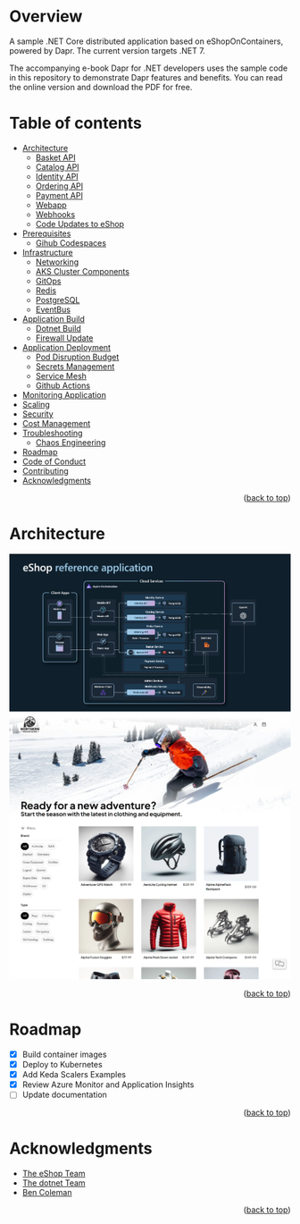 Overview
=================
A sample .NET Core distributed application based on eShopOnContainers, powered by Dapr. The current version targets .NET 7.

The accompanying e-book Dapr for .NET developers uses the sample code in this repository to demonstrate Dapr features and benefits. You can read the online version and download the PDF for free.

Table of contents
=================
<!--ts-->
* [Architecture](#architecture)
    * [Basket API](./docs/architecture.md#basket-api)
    * [Catalog API](./docs/architecture.md#catalog-api)
    * [Identity API](./docs/architecture.md#identity-api)
    * [Ordering API](./docs/architecture.md#ordering-api)
    * [Payment API](./docs/architecture.md#payment-api)
    * [Webapp](./docs/architecture.md#webapp)
    * [Webhooks](./docs/architecture.md#webhooks)
    * [Code Updates to eShop](./docs/code.md)
* [Prerequisites](./docs/prerequisites.md)
    * [Gihub Codespaces](./docs/prerequisites.md#github-codespaces)
* [Infrastructure](./docs/infrastructure.md) 
    * [Networking](./docs/infrastructure.md#networking)
    * [AKS Cluster Components](./docs/infrastructure.md#aks-cluster-components)
    * [GitOps](./docs/infrastructure.md#gitops)
    * [Redis](./docs/infrastructure.md#redis)
    * [PostgreSQL](./docs/infrastructure.md#postgresql)
    * [EventBus](./docs/infrastructure.md#eventbus)
* [Application Build](./docs/build.md)
    * [Dotnet Build](./docs/build.md#dotnet-publish)
    * [Firewall Update](./docs/build.md#firewalls)
* [Application Deployment](./docs/deployment.md)
    * [Pod Disruption Budget](./docs/deployment.md#pod-disruption-budget)
    * [Secrets Management](./docs/deployment.md#secrets-management)
    * [Service Mesh](./docs/deployment.md#service-mesh)
    * [Github Actions](./docs/deployment.md#github-actions)
* [Monitoring Application](./docs/monitoring.md)
* [Scaling](./docs/scaling.md)
* [Security](./docs/security.md)
* [Cost Management](./docs/cost-management.md)
* [Troubleshooting](./docs/troubleshooting.md)
    * [Chaos Engineering](./docs/troubleshooting.md#chaos-engineering)
* [Roadmap](#Roadmap)
* [Code of Conduct](./CODE_OF_CONDUCT.md)
* [Contributing](./CONTRIBUTING.md)
* [Acknowledgments](#Acknowledgments)
<!--te-->
<p align="right">(<a href="#readme-top">back to top</a>)</p>

Architecture 
============
![eShop Reference Application architecture diagram](.assets/eshop_architecture.png)
![eShop Reference Application Home page](.assets/eshop_homepage.png)
<p align="right">(<a href="#readme-top">back to top</a>)</p>

Roadmap
============
- [X] Build container images
- [X] Deploy to Kubernetes
- [x] Add Keda Scalers Examples
- [X] Review Azure Monitor and Application Insights
- [ ] Update documentation
<p align="right">(<a href="#readme-top">back to top</a>)</p>

Acknowledgments
============
* [The eShop Team](https://github.com/dotnet/eshop)
* [The dotnet Team](https://github.com/dotnet)
* [Ben Coleman](https://github.com/benc-uk/kube-workshop)

<p align="right">(<a href="#readme-top">back to top</a>)</p>
